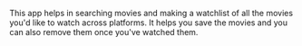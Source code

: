 This app helps in searching movies and making a watchlist of all the movies you'd like to watch across platforms. It helps you save the movies and you can also remove them once you've watched them.